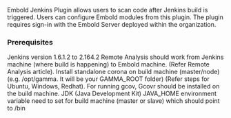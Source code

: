 Embold Jenkins Plugin allows users to scan code after Jenkins build is triggered. Users can configure Embold modules from this plugin. 
The plugin requires sign-in with the Embold Server deployed within the organization.

### Prerequisites 
Jenkins version 1.6.1.2 to 2.164.2
Remote Analysis should work from Jenkins machine (where build is happening) to Embold machine. (Refer Remote Analysis article).
Install standalone corona on build machine (master/node) (e.g. /opt/gamma. It will be your GAMMA_ROOT folder) (Refer steps for Ubuntu, Windows, Redhat).
For running gcov, Gcovr should be installed on the build machine.
JDK (Java Development Kit)
JAVA_HOME environment variable need to set for build machine (master or slave) which should point to /bin
